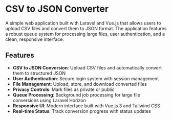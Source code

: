 # CSV to JSON Converter

A simple web application built with Laravel and Vue.js that allows users to upload CSV files and convert them to JSON format. The application features a robust queue system for processing large files, user authentication, and a clean, responsive interface.

## Features

- **CSV to JSON Conversion**: Upload CSV files and automatically convert them to structured JSON
- **User Authentication**: Secure login system with session management
- **File Management**: Upload, store, and download converted files
- **Privacy Controls**: Mark files as private or public
- **Queue Processing**: Background job processing for large file conversions using Laravel Horizon
- **Responsive UI**: Modern interface built with Vue.js 3 and Tailwind CSS
- **Real-time Status**: Track conversion progress with status updates
